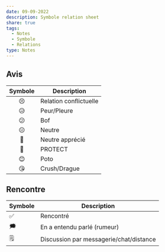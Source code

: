 ```yaml
---
date: 09-09-2022
description: Symbole relation sheet
share: true
tags:
  - Notes
  - Symbole
  - Relations
type: Notes
---
```



## Avis
| Symbole |Description|
|:---:| --------------- |
|😣|Relation conflictuelle|
| 😥      | Peur/Pleure     |
| 😕      | Bof             |
| 😐      | Neutre          |
| 🙂      | Neutre apprécié |
| 🥰      | PROTECT         |
| 😊      | Poto            |
| 😘      | Crush/Drague    |


## Rencontre
| Symbole | Description                             |
| ------- | --------------------------------------- |
| ✅      | Rencontré                               |
| 🗯️      | En a entendu parlé (rumeur)             |
| 🗒️      | Discussion par messagerie/chat/distance |

